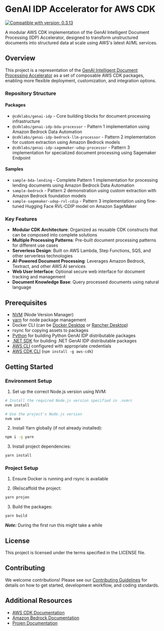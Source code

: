 # GenAI IDP Accelerator for AWS CDK

[![Compatible with version: 0.3.13](https://img.shields.io/badge/Compatible%20with-0.3.13-brightgreen)](https://github.com/aws-solutions-library-samples/accelerated-intelligent-document-processing-on-aws/releases/tag/v0.3.13)

A modular AWS CDK implementation of the GenAI Intelligent Document Processing (IDP) Accelerator, designed to transform unstructured documents into structured data at scale using AWS's latest AI/ML services.

## Overview

This project is a representation of the [GenAI Intelligent Document Processing Accelerator](https://github.com/aws-solutions-library-samples/accelerated-intelligent-document-processing-on-aws) as a set of composable AWS CDK packages, enabling more flexible deployment, customization, and integration options.

### Repository Structure

#### Packages
- `@cdklabs/genai-idp` - Core building blocks for document processing infrastructure
- `@cdklabs/genai-idp-bda-processor` - Pattern 1 implementation using Amazon Bedrock Data Automation
- `@cdklabs/genai-idp-bedrock-llm-processor` - Pattern 2 implementation for custom extraction using Amazon Bedrock models
- `@cdklabs/genai-idp-sagemaker-udop-processor` - Pattern 3 implementation for specialized document processing using Sagemaker Endpoint

#### Samples
- `sample-bda-lending` - Complete Pattern 1 implementation for processing lending documents using Amazon Bedrock Data Automation
- `sample-bedrock` - Pattern 2 demonstration using custom extraction with Amazon Bedrock foundation models
- `sample-sagemaker-udop-rvl-cdip` - Pattern 3 implementation using fine-tuned Hugging Face RVL-CDIP model on Amazon SageMaker


### Key Features

- **Modular CDK Architecture**: Organized as reusable CDK constructs that can be composed into complete solutions
- **Multiple Processing Patterns**: Pre-built document processing patterns for different use cases
- **Serverless Design**: Built on AWS Lambda, Step Functions, SQS, and other serverless technologies
- **AI-Powered Document Processing**: Leverages Amazon Bedrock, Textract, and other AWS AI services
- **Web User Interface**: Optional secure web interface for document tracking and management
- **Document Knowledge Base**: Query processed documents using natural language

## Prerequisites

- [NVM](https://github.com/nvm-sh/nvm) (Node Version Manager)
- [yarn](https://yarnpkg.com/) for node package management
- Docker CLI (can be [Docker Desktop](https://docs.docker.com/desktop/) or [Rancher Desktop](https://rancherdesktop.io/))
- rsync for copying assets to packages
- [Python](https://www.python.org/) for building Python GenAI IDP distributable packages
- [.NET SDK](https://dotnet.microsoft.com/en-us/download) for building .NET GenAI IDP distributable packages
- [AWS CLI](https://aws.amazon.com/cli/) configured with appropriate credentials
- [AWS CDK CLI](https://docs.aws.amazon.com/cdk/v2/guide/cli.html) (`npm install -g aws-cdk`)
## Getting Started

### Environment Setup

1. Set up the correct Node.js version using NVM:

```bash
# Install the required Node.js version specified in .nvmrc
nvm install

# Use the project's Node.js version
nvm use
```

2. Install Yarn globally (if not already installed):

```bash
npm i -g yarn
```

3. Install project dependencies:

```bash
yarn install
```

### Project Setup

1. Ensure Docker is running and rsync is available

2. (Re)scaffold the project:
```bash
yarn projen
```

3. Build the packages:
```bash
yarn build
```

***Note:*** During the first run this might take a while

## License

This project is licensed under the terms specified in the LICENSE file.

## Contributing

We welcome contributions! Please see our [Contributing Guidelines](CONTRIBUTING.md) for details on how to get started, development workflow, and coding standards.

## Additional Resources

- [AWS CDK Documentation](https://docs.aws.amazon.com/cdk/v2/guide/home.html)
- [Amazon Bedrock Documentation](https://docs.aws.amazon.com/bedrock/)
- [Projen Documentation](https://projen.io/)

